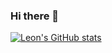 ### Hi there 👋

[![Leon's GitHub stats](https://github-readme-stats.vercel.app/api?username=lmk02)](https://github.com/anuraghazra/github-readme-stats)

<!--
**lmk02/lmk02** is a ✨ _special_ ✨ repository because its `README.md` (this file) appears on your GitHub profile.

Here are some ideas to get you started:

- 🔭 I’m currently working on ...
- 🌱 I’m currently learning ...
- 👯 I’m looking to collaborate on ...
- 🤔 I’m looking for help with ...
- 💬 Ask me about ...
- 📫 How to reach me: ...
- 😄 Pronouns: ...
- ⚡ Fun fact: ...
-->

